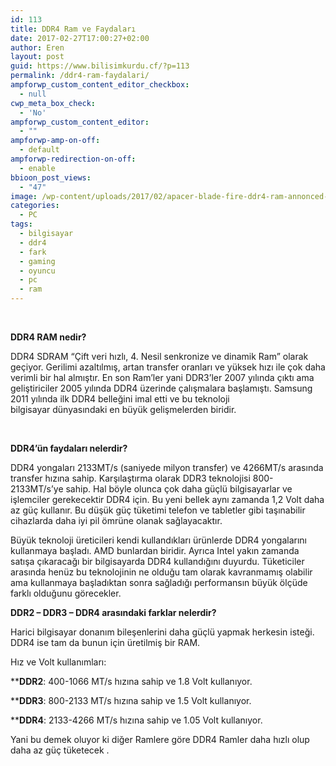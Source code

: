 ```yaml
---
id: 113
title: DDR4 Ram ve Faydaları
date: 2017-02-27T17:00:27+02:00
author: Eren
layout: post
guid: https://www.bilisimkurdu.cf/?p=113
permalink: /ddr4-ram-faydalari/
ampforwp_custom_content_editor_checkbox:
  - null
cwp_meta_box_check:
  - 'No'
ampforwp_custom_content_editor:
  - ""
ampforwp-amp-on-off:
  - default
ampforwp-redirection-on-off:
  - enable
bbioon_post_views:
  - "47"
image: /wp-content/uploads/2017/02/apacer-blade-fire-ddr4-ram-annonced-01.jpg
categories:
  - PC
tags:
  - bilgisayar
  - ddr4
  - fark
  - gaming
  - oyuncu
  - pc
  - ram
---
```

&nbsp;

**DDR4 RAM nedir?**

DDR4 SDRAM &#8220;Çift veri hızlı, 4. Nesil senkronize ve dinamik Ram&#8221; olarak geçiyor. Gerilimi azaltılmış, artan transfer oranları ve yüksek hızı ile çok daha verimli bir hal almıştır. En son Ram’ler yani DDR3’ler 2007 yılında çıktı ama geliştiriciler 2005 yılında DDR4 üzerinde çalışmalara başlamıştı. Samsung 2011 yılında ilk DDR4 belleğini imal etti ve bu teknoloji bilgisayar dünyasındaki en büyük gelişmelerden biridir.

&nbsp;

**DDR4’ün faydaları nelerdir?**

DDR4 yongaları 2133MT/s (saniyede milyon transfer) ve 4266MT/s arasında transfer hızına sahip. Karşılaştırma olarak DDR3 teknolojisi 800-2133MT/s’ye sahip. Hal böyle olunca çok daha güçlü bilgisayarlar ve işlemciler gerekecektir DDR4 için. Bu yeni bellek aynı zamanda 1,2 Volt daha az güç kullanır. Bu düşük güç tüketimi telefon ve tabletler gibi taşınabilir cihazlarda daha iyi pil ömrüne olanak sağlayacaktır.

Büyük teknoloji üreticileri kendi kullandıkları ürünlerde DDR4 yongalarını kullanmaya başladı. AMD bunlardan biridir. Ayrıca Intel yakın zamanda satışa çıkaracağı bir bilgisayarda DDR4 kullandığını duyurdu. Tüketiciler arasında henüz bu teknolojinin ne olduğu tam olarak kavranmamış olabilir ama kullanmaya başladıktan sonra sağladığı performansın büyük ölçüde farklı olduğunu görecekler.

**DDR2 – DDR3 – DDR4 arasındaki farklar nelerdir?**

Harici bilgisayar donanım bileşenlerini daha güçlü yapmak herkesin isteği. DDR4 ise tam da bunun için üretilmiş bir RAM.

Hız ve Volt kullanımları:

****DDR2**: 400-1066 MT/s hızına sahip ve 1.8 Volt kullanıyor.

****DDR3**: 800-2133 MT/s hızına sahip ve 1.5 Volt kullanıyor.

****DDR4**: 2133-4266 MT/s hızına sahip ve 1.05 Volt kullanıyor.

Yani bu demek oluyor ki diğer Ramlere göre DDR4 Ramler daha hızlı olup daha az güç tüketecek .

&nbsp;